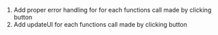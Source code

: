 1. Add proper error handling for for each functions call made by clicking button
2. Add updateUI for each functions call made by clicking button

